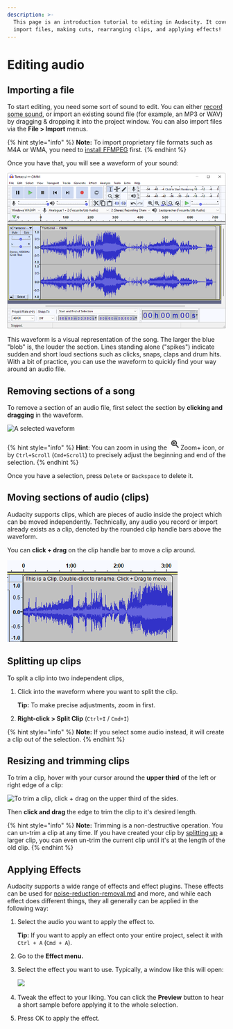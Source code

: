 ```yaml
---
description: >-
  This page is an introduction tutorial to editing in Audacity. It covers how to
  import files, making cuts, rearranging clips, and applying effects!
---
```


# Editing audio

## Importing a file

To start editing, you need some sort of sound to edit. You can either [record some sound](recording-your-voice-and-microphone/), or import an existing sound file (for example, an MP3 or WAV) by dragging & dropping it into the project window. You can also import files via the **File > Import** menus.&#x20;

{% hint style="info" %}
**Note:** To import proprietary file formats such as M4A or WMA, you need to [install FFMPEG](downloading-and-installing-audacity/installing-ffmpeg.md) first.&#x20;
{% endhint %}

Once you have that, you will see a waveform of your sound:&#x20;

![The waveform of a song](<../.gitbook/assets/image (21) (1).png>)

This waveform is a visual representation of the song. The larger the blue "blob" is, the louder the section. Lines standing alone ("spikes") indicate sudden and short loud sections such as clicks, snaps, claps and drum hits. With a bit of practice, you can use the waveform to quickly find your way around an audio file.&#x20;

## Removing sections of a song

To remove a section of an audio file, first select the section by **clicking and dragging** in the waveform.

![A selected waveform](../.gitbook/assets/create\_selection.png)

{% hint style="info" %}
**Hint**: You can zoom in using the ![](../.gitbook/assets/ZoomIn.png)Zoom+ icon, or by `Ctrl+Scroll` (`Cmd+Scroll`) to precisely adjust the beginning and end of the selection.
{% endhint %}

Once you have a selection, press `Delete` or `Backspace` to delete it.&#x20;

## Moving sections of audio (clips)

Audacity supports clips, which are pieces of audio inside the project which can be moved independently. Technically, any audio you record or import already exists as a clip, denoted by the rounded clip handle bars above the waveform.&#x20;

You can **click + drag** on the clip handle bar to move a clip around.&#x20;

![A clip handle bar. double-click to rename, Click and drag to move around.](../.gitbook/assets/clip.png)

## Splitting up clips

To split a clip into two independent clips,&#x20;

1.  Click into the waveform where you want to split the clip.&#x20;

    **Tip:** To make precise adjustments, zoom in first.
2. **Right-click > Split Clip** (`Ctrl+I` / `Cmd+I`)

{% hint style="info" %}
**Note:** If you select some audio instead, it will create a clip out of the selection.&#x20;
{% endhint %}

## Resizing and trimming clips

To trim a clip, hover with your cursor around the **upper third** of the left or right edge of a clip:

![To trim a clip, click + drag on the upper third of the sides. ](../.gitbook/assets/trim\_clip.png)

Then **click and drag** the edge to trim the clip to it's desired length.&#x20;

{% hint style="info" %}
**Note:** Trimming is a non-destructive operation. You can un-trim a clip at any time. If you have created your clip by [splitting up](audacity-editing.md#splitting-up-clips) a larger clip, you can even un-trim the current clip until it's at the length of the old clip. &#x20;
{% endhint %}

## Applying Effects

Audacity supports a wide range of effects and effect plugins. These effects can be used for [noise-reduction-removal.md](../repairing-audio/noise-reduction-removal.md "mention") and more, and while each effect does different things, they all generally can be applied in the following way:&#x20;

1.  Select the audio you want to apply the effect to.&#x20;

    **Tip:** If you want to apply an effect onto your entire project, select it with `Ctrl + A` (`Cmd + A`).
2. Go to the **Effect menu.**
3.  Select the effect you want to use. Typically, a window like this will open:&#x20;

    ![](../.gitbook/assets/Normalize\_effect.png)
4. Tweak the effect to your liking. You can click the **Preview** button to hear a short sample before applying it to the whole selection.&#x20;
5. Press OK to apply the effect.
